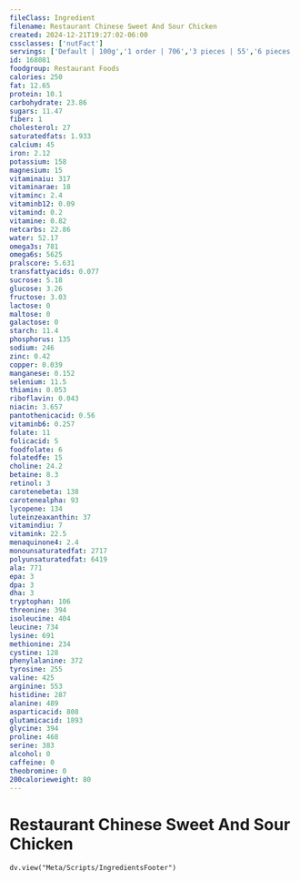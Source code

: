 ```yaml
---
fileClass: Ingredient
filename: Restaurant Chinese Sweet And Sour Chicken
created: 2024-12-21T19:27:02-06:00
cssclasses: ['nutFact']
servings: ['Default | 100g','1 order | 706','3 pieces | 55','6 pieces | 110','9 pieces | 165']
id: 168081
foodgroup: Restaurant Foods
calories: 250
fat: 12.65
protein: 10.1
carbohydrate: 23.86
sugars: 11.47
fiber: 1
cholesterol: 27
saturatedfats: 1.933
calcium: 45
iron: 2.12
potassium: 158
magnesium: 15
vitaminaiu: 317
vitaminarae: 18
vitaminc: 2.4
vitaminb12: 0.09
vitamind: 0.2
vitamine: 0.82
netcarbs: 22.86
water: 52.17
omega3s: 781
omega6s: 5625
pralscore: 5.631
transfattyacids: 0.077
sucrose: 5.18
glucose: 3.26
fructose: 3.03
lactose: 0
maltose: 0
galactose: 0
starch: 11.4
phosphorus: 135
sodium: 246
zinc: 0.42
copper: 0.039
manganese: 0.152
selenium: 11.5
thiamin: 0.053
riboflavin: 0.043
niacin: 3.657
pantothenicacid: 0.56
vitaminb6: 0.257
folate: 11
folicacid: 5
foodfolate: 6
folatedfe: 15
choline: 24.2
betaine: 8.3
retinol: 3
carotenebeta: 138
carotenealpha: 93
lycopene: 134
luteinzeaxanthin: 37
vitamindiu: 7
vitamink: 22.5
menaquinone4: 2.4
monounsaturatedfat: 2717
polyunsaturatedfat: 6419
ala: 771
epa: 3
dpa: 3
dha: 3
tryptophan: 106
threonine: 394
isoleucine: 404
leucine: 734
lysine: 691
methionine: 234
cystine: 128
phenylalanine: 372
tyrosine: 255
valine: 425
arginine: 553
histidine: 287
alanine: 489
asparticacid: 808
glutamicacid: 1893
glycine: 394
proline: 468
serine: 383
alcohol: 0
caffeine: 0
theobromine: 0
200calorieweight: 80
---
```


# Restaurant Chinese Sweet And Sour Chicken

```dataviewjs
dv.view("Meta/Scripts/IngredientsFooter")
```